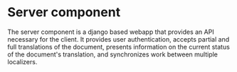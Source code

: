 Server component
================

The server component is a django based webapp that provides an API necessary for the client. It provides user authentication, accepts partial and full translations of the document, presents information on the current status of the document's translation, and synchronizes work between multiple localizers.